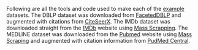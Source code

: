 Following are all the tools and code used to make each of the [example][0]
datasets. The DBLP dataset was downloaded from [FacetedDBLP][2] and augmented
with citations from [CiteSeerX][3]. The IMDb dataset was downloaded straight
from the [IMDb][4] website using [Mass Scrapping][1]. The MEDLINE dataset was
downloaded from the [Pubmed][5] website using [Mass Scraping][1] and augmented
with citation information from [PudMed Central][6].

[0]: https://github.com/alexksikes/CloudMining/tree/master/examples
[1]: https://github.com/alexksikes/mass-scraping
[2]: http://dblp.l3s.de/dblp++.php
[3]: http://citeseerx.ist.psu.edu/index
[4]: http://www.imdb.com/
[5]: http://www.ncbi.nlm.nih.gov/pubmed
[6]: http://www.ncbi.nlm.nih.gov/pmc/
